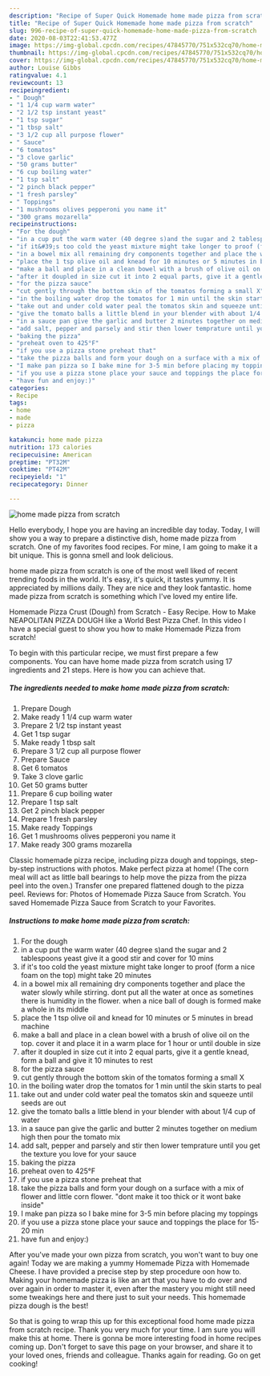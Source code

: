 ```yaml
---
description: "Recipe of Super Quick Homemade home made pizza from scratch"
title: "Recipe of Super Quick Homemade home made pizza from scratch"
slug: 996-recipe-of-super-quick-homemade-home-made-pizza-from-scratch
date: 2020-08-03T22:41:53.477Z
image: https://img-global.cpcdn.com/recipes/47845770/751x532cq70/home-made-pizza-from-scratch-recipe-main-photo.jpg
thumbnail: https://img-global.cpcdn.com/recipes/47845770/751x532cq70/home-made-pizza-from-scratch-recipe-main-photo.jpg
cover: https://img-global.cpcdn.com/recipes/47845770/751x532cq70/home-made-pizza-from-scratch-recipe-main-photo.jpg
author: Louise Gibbs
ratingvalue: 4.1
reviewcount: 13
recipeingredient:
- " Dough"
- "1 1/4 cup warm water"
- "2 1/2 tsp instant yeast"
- "1 tsp sugar"
- "1 tbsp salt"
- "3 1/2 cup all purpose flower"
- " Sauce"
- "6 tomatos"
- "3 clove garlic"
- "50 grams butter"
- "6 cup boiling water"
- "1 tsp salt"
- "2 pinch black pepper"
- "1 fresh parsley"
- " Toppings"
- "1 mushrooms olives pepperoni you name it"
- "300 grams mozarella"
recipeinstructions:
- "For the dough"
- "in a cup put the warm water (40 degree s)and the sugar and 2 tablespoons yeast give it a good stir and cover for 10 mins"
- "if it&#39;s too cold the yeast mixture might take longer to proof (form a nice foam on the top) might take 20 minutes"
- "in a bowel mix all remaining dry components together and place the water slowly while stirring.  dont put all the water at once as sometines there is humidity in the flower. when a nice ball of dough is formed make a whole in its middle"
- "place the 1 tsp olive oil and knead for 10 minutes or 5 minutes in bread machine"
- "make a ball and place in a clean bowel with a brush of olive oil on the top. cover it and place it in a warm place for 1 hour or until double in size"
- "after it doupled in size cut it into 2 equal parts, give it a gentle knead,  form a ball and give it 10 minutes to rest"
- "for the pizza sauce"
- "cut gently through the bottom skin of the tomatos forming a small X"
- "in the boiling water drop the tomatos for 1 min until the skin starts to peal"
- "take out and under cold water peal the tomatos skin and squeeze until seeds are out"
- "give the tomato balls a little blend in your blender with about 1/4 cup of water"
- "in a sauce pan give the garlic and butter 2 minutes together on medium high then pour the tomato mix"
- "add salt, pepper and parsely and stir then lower temprature until you get the texture you love for your sauce"
- "baking the pizza"
- "preheat oven to 425°F"
- "if you use a pizza stone preheat that"
- "take the pizza balls and form your dough on a surface with a mix of flower and little corn flower. &#34;dont make it too thick or it wont bake inside&#34;"
- "I make pan pizza so I bake mine for 3-5 min before placing my toppings"
- "if you use a pizza stone place your sauce and toppings the place for 15-20 min"
- "have fun and enjoy:)"
categories:
- Recipe
tags:
- home
- made
- pizza

katakunci: home made pizza 
nutrition: 173 calories
recipecuisine: American
preptime: "PT32M"
cooktime: "PT42M"
recipeyield: "1"
recipecategory: Dinner

---
```



![home made pizza from scratch](https://img-global.cpcdn.com/recipes/47845770/751x532cq70/home-made-pizza-from-scratch-recipe-main-photo.jpg)

Hello everybody, I hope you are having an incredible day today. Today, I will show you a way to prepare a distinctive dish, home made pizza from scratch. One of my favorites food recipes. For mine, I am going to make it a bit unique. This is gonna smell and look delicious.

home made pizza from scratch is one of the most well liked of recent trending foods in the world. It's easy, it's quick, it tastes yummy. It is appreciated by millions daily. They are nice and they look fantastic. home made pizza from scratch is something which I've loved my entire life.

Homemade Pizza Crust (Dough) from Scratch - Easy Recipe. How to Make NEAPOLITAN PIZZA DOUGH like a World Best Pizza Chef. In this video I have a special guest to show you how to make Homemade Pizza from scratch!


To begin with this particular recipe, we must first prepare a few components. You can have home made pizza from scratch using 17 ingredients and 21 steps. Here is how you can achieve that.

<!--inarticleads1-->

##### The ingredients needed to make home made pizza from scratch:

1. Prepare  Dough
1. Make ready 1 1/4 cup warm water
1. Prepare 2 1/2 tsp instant yeast
1. Get 1 tsp sugar
1. Make ready 1 tbsp salt
1. Prepare 3 1/2 cup all purpose flower
1. Prepare  Sauce
1. Get 6 tomatos
1. Take 3 clove garlic
1. Get 50 grams butter
1. Prepare 6 cup boiling water
1. Prepare 1 tsp salt
1. Get 2 pinch black pepper
1. Prepare 1 fresh parsley
1. Make ready  Toppings
1. Get 1 mushrooms olives pepperoni you name it
1. Make ready 300 grams mozarella


Classic homemade pizza recipe, including pizza dough and toppings, step-by-step instructions with photos. Make perfect pizza at home! (The corn meal will act as little ball bearings to help move the pizza from the pizza peel into the oven.) Transfer one prepared flattened dough to the pizza peel. Reviews for: Photos of Homemade Pizza Sauce from Scratch. You saved Homemade Pizza Sauce from Scratch to your Favorites. 

<!--inarticleads2-->

##### Instructions to make home made pizza from scratch:

1. For the dough
1. in a cup put the warm water (40 degree s)and the sugar and 2 tablespoons yeast give it a good stir and cover for 10 mins
1. if it&#39;s too cold the yeast mixture might take longer to proof (form a nice foam on the top) might take 20 minutes
1. in a bowel mix all remaining dry components together and place the water slowly while stirring.  dont put all the water at once as sometines there is humidity in the flower. when a nice ball of dough is formed make a whole in its middle
1. place the 1 tsp olive oil and knead for 10 minutes or 5 minutes in bread machine
1. make a ball and place in a clean bowel with a brush of olive oil on the top. cover it and place it in a warm place for 1 hour or until double in size
1. after it doupled in size cut it into 2 equal parts, give it a gentle knead,  form a ball and give it 10 minutes to rest
1. for the pizza sauce
1. cut gently through the bottom skin of the tomatos forming a small X
1. in the boiling water drop the tomatos for 1 min until the skin starts to peal
1. take out and under cold water peal the tomatos skin and squeeze until seeds are out
1. give the tomato balls a little blend in your blender with about 1/4 cup of water
1. in a sauce pan give the garlic and butter 2 minutes together on medium high then pour the tomato mix
1. add salt, pepper and parsely and stir then lower temprature until you get the texture you love for your sauce
1. baking the pizza
1. preheat oven to 425°F
1. if you use a pizza stone preheat that
1. take the pizza balls and form your dough on a surface with a mix of flower and little corn flower. &#34;dont make it too thick or it wont bake inside&#34;
1. I make pan pizza so I bake mine for 3-5 min before placing my toppings
1. if you use a pizza stone place your sauce and toppings the place for 15-20 min
1. have fun and enjoy:)


After you&#39;ve made your own pizza from scratch, you won&#39;t want to buy one again! Today we are making a yummy Homemade Pizza with Homemade Cheese. I have provided a precise step by step procedure oon how to. Making your homemade pizza is like an art that you have to do over and over again in order to master it, even after the mastery you might still need some tweakings here and there just to suit your needs. This homemade pizza dough is the best! 

So that is going to wrap this up for this exceptional food home made pizza from scratch recipe. Thank you very much for your time. I am sure you will make this at home. There is gonna be more interesting food in home recipes coming up. Don't forget to save this page on your browser, and share it to your loved ones, friends and colleague. Thanks again for reading. Go on get cooking!
